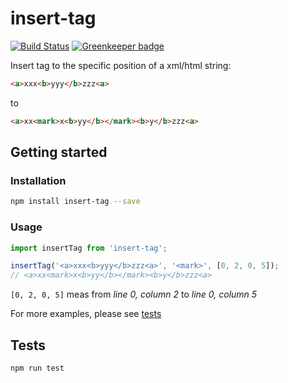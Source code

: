 # insert-tag

[![Build Status](https://travis-ci.org/xcatliu/insert-tag.svg?branch=master)](https://travis-ci.org/xcatliu/insert-tag) [![Greenkeeper badge](https://badges.greenkeeper.io/xcatliu/insert-tag.svg)](https://greenkeeper.io/)

Insert tag to the specific position of a xml/html string:

```html
<a>xxx<b>yyy</b>zzz<a>
```

to

```html
<a>xx<mark>x<b>yy</b></mark><b>y</b>zzz<a>
```

## Getting started

### Installation

```bash
npm install insert-tag --save
```

### Usage

```js
import insertTag from 'insert-tag';

insertTag('<a>xxx<b>yyy</b>zzz<a>', '<mark>', [0, 2, 0, 5]);
// <a>xx<mark>x<b>yy</b></mark><b>y</b>zzz<a>
```

`[0, 2, 0, 5]` meas from *line 0, column 2* to *line 0, column 5*

For more examples, please see [tests](./test/index.ts)

## Tests

```bash
npm run test
```
